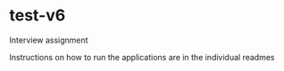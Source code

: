 # test-v6
Interview assignment

Instructions on how to run the applications are in the individual readmes
